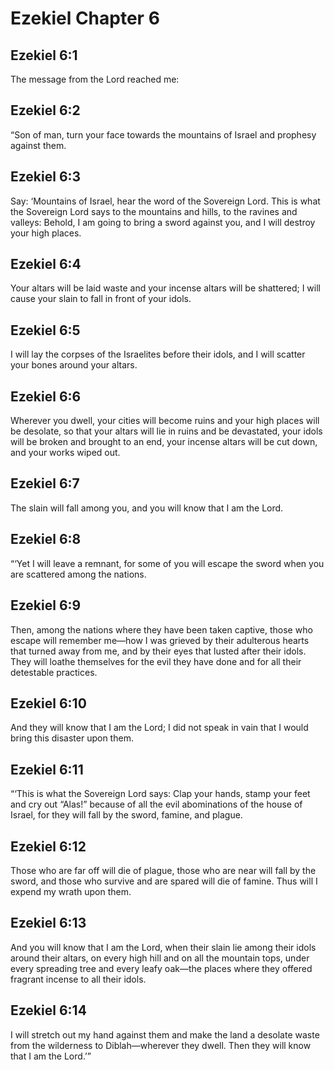 # Ezekiel Chapter 6

## Ezekiel 6:1
The message from the Lord reached me:

## Ezekiel 6:2
“Son of man, turn your face towards the mountains of Israel and prophesy against them.

## Ezekiel 6:3
Say: ‘Mountains of Israel, hear the word of the Sovereign Lord. This is what the Sovereign Lord says to the mountains and hills, to the ravines and valleys: Behold, I am going to bring a sword against you, and I will destroy your high places.

## Ezekiel 6:4
Your altars will be laid waste and your incense altars will be shattered; I will cause your slain to fall in front of your idols.

## Ezekiel 6:5
I will lay the corpses of the Israelites before their idols, and I will scatter your bones around your altars.

## Ezekiel 6:6
Wherever you dwell, your cities will become ruins and your high places will be desolate, so that your altars will lie in ruins and be devastated, your idols will be broken and brought to an end, your incense altars will be cut down, and your works wiped out.

## Ezekiel 6:7
The slain will fall among you, and you will know that I am the Lord.

## Ezekiel 6:8
“‘Yet I will leave a remnant, for some of you will escape the sword when you are scattered among the nations.

## Ezekiel 6:9
Then, among the nations where they have been taken captive, those who escape will remember me—how I was grieved by their adulterous hearts that turned away from me, and by their eyes that lusted after their idols. They will loathe themselves for the evil they have done and for all their detestable practices.

## Ezekiel 6:10
And they will know that I am the Lord; I did not speak in vain that I would bring this disaster upon them.

## Ezekiel 6:11
“‘This is what the Sovereign Lord says: Clap your hands, stamp your feet and cry out “Alas!” because of all the evil abominations of the house of Israel, for they will fall by the sword, famine, and plague.

## Ezekiel 6:12
Those who are far off will die of plague, those who are near will fall by the sword, and those who survive and are spared will die of famine. Thus will I expend my wrath upon them.

## Ezekiel 6:13
And you will know that I am the Lord, when their slain lie among their idols around their altars, on every high hill and on all the mountain tops, under every spreading tree and every leafy oak—the places where they offered fragrant incense to all their idols.

## Ezekiel 6:14
I will stretch out my hand against them and make the land a desolate waste from the wilderness to Diblah—wherever they dwell. Then they will know that I am the Lord.’”
